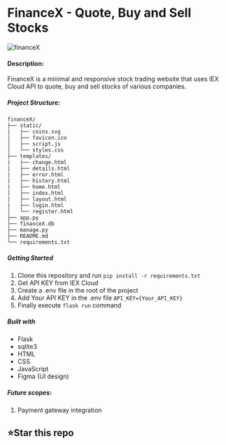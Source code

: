 # FinanceX - Quote, Buy and Sell Stocks

![financeX](https://user-images.githubusercontent.com/66861616/150557091-ce16d0e4-bda9-43ba-b3d8-18f4848cbbd8.png)

#### Description:

FinanceX is a minimal and responsive stock trading website that uses IEX Cloud API to quote, buy and sell stocks of various companies.

##### Project Structure:
    financeX/
    ├── static/
    |   ├── coins.svg
    │   ├── favicon.ico
    │   ├── script.js
    │   └── styles.css
    ├── templates/
    |   ├── change.html
    |   ├── details.html
    |   ├── error.html
    |   ├── history.html
    |   ├── home.html
    |   ├── index.html
    |   ├── layout.html
    |   ├── login.html
    │   └── register.html
    ├── app.py
    ├── financeX.db
    ├── manage.py
    ├── README.md
    └── requirements.txt

##### Getting Started
1. Clone this repository and run `pip install -r requirements.txt`
2. Get API KEY from IEX Cloud
3. Create a .env file in the root of the project
4. Add Your API KEY in the .env file `API_KEY={Your_API_KEY}`
5. Finally execute `flask run` command

##### Built with
* Flask
* sqlite3
* HTML
* CSS
* JavaScript
* Figma (UI design)

##### Future scopes:
1. Payment gateway integration

## ⭐Star this repo
